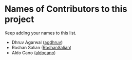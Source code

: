 # Names of Contributors to this project

Keep adding your names to this list.

* Dhruv Agarwal ([agdhruv](https://github.com/agdhruv))
* Roshan Salian ([RoshanSalian](https://github.com/RoshanSalian))
* Aldo Cano ([aldocano](https://github.com/aldocano))
